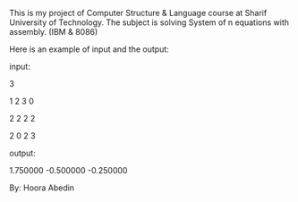 
This is my project of Computer Structure & Language course at Sharif University of Technology. The subject is solving System of n equations with assembly. (IBM & 8086)

Here is an example of input and the output:

input:

3

1 2 3 0

2 2 2 2

2 0 2 3

output:

1.750000 -0.500000 -0.250000

By: Hoora Abedin
